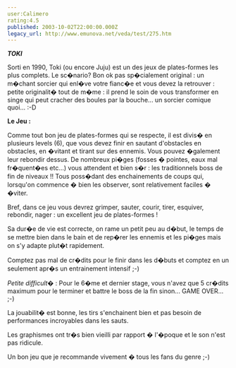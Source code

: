 ```yaml
---
user:Calimero
rating:4.5
published: 2003-10-02T22:00:00.000Z
legacy_url: http://www.emunova.net/veda/test/275.htm
---
```

**_TOKI_**  

  

Sorti en 1990, Toki (ou encore Juju) est un des jeux de plates-formes les plus complets. Le sc�nario? Bon ok pas sp�cialement original : un m�chant sorcier qui enl�ve votre fianc�e et vous devez la retrouver : petite originalit� tout de m�me : il prend le soin de vous transformer en singe qui peut cracher des boules par la bouche... un sorcier comique quoi... :-D  

  

**Le Jeu :**  

  

Comme tout bon jeu de plates-formes qui se respecte, il est divis� en plusieurs levels (6), que vous devez finir en sautant d'obstacles en obstacles, en �vitant et tirant sur des ennemis. Vous pouvez �galement leur rebondir dessus. De nombreux pi�ges (fosses � pointes, eaux mal fr�quent�es etc...) vous attendent et bien s�r : les traditionnels boss de fin de niveaux !! Tous poss�dant des enchainements de coups qui, lorsqu'on commence � bien les observer, sont relativement faciles � �viter.  

Bref, dans ce jeu vous devrez grimper, sauter, courir, tirer, esquiver, rebondir, nager : un excellent jeu de plates-formes !  

  

Sa dur�e de vie est correcte, on rame un petit peu au d�but, le temps de se mettre bien dans le bain et de rep�rer les ennemis et les pi�ges mais on s'y adapte plut�t rapidement.  

  

Comptez pas mal de cr�dits pour le finir dans les d�buts et comptez en un seulement apr�s un entrainement intensif ;-)  

_Petite difficult�_ : Pour le 6�me et dernier stage, vous n'avez que 5 cr�dits maximum pour le terminer et battre le boss de la fin sinon... GAME OVER... ;-)  

  

La jouabilit� est bonne, les tirs s'enchainent bien et pas besoin de performances incroyables dans les sauts.  

  

Les graphismes ont tr�s bien vieilli par rapport � l'�poque et le son n'est pas ridicule.  

  

Un bon jeu que je recommande vivement � tous les fans du genre ;-)